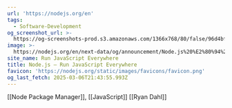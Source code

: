 ```yaml
---
url: 'https://nodejs.org/en'
tags:
  - Software-Development
og_screenshot_url: >-
  https://og-screenshots-prod.s3.amazonaws.com/1366x768/80/false/96d4bf47e20bf028e0effc9ccc841fbe6ec266be20b22adf8fafddcab5f01a48.jpeg
image: >-
  https://nodejs.org/en/next-data/og/announcement/Node.js%20%E2%80%94%20Run%20JavaScript%20Everywhere
site_name: Run JavaScript Everywhere
title: Node.js — Run JavaScript Everywhere
favicon: 'https://nodejs.org/static/images/favicons/favicon.png'
og_last_fetch: 2025-03-06T21:43:55.993Z
---
```



[[Node Package Manager]], [[JavaScript]]
[[Ryan Dahl]]

